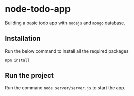 # node-todo-app

Building a basic todo app with `nodejs` and `mongo` database.

## Installation

Run the below command to install all the required packages 

```
npm install
```

## Run the project

Run the command `node server/server.js` to start the app.
